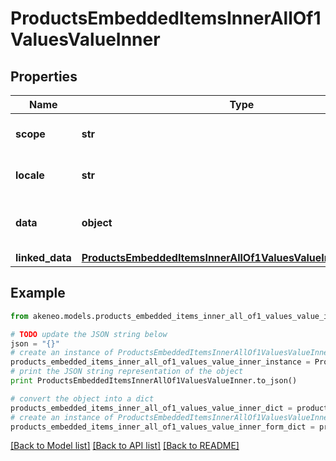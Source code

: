 # ProductsEmbeddedItemsInnerAllOf1ValuesValueInner


## Properties
Name | Type | Description | Notes
------------ | ------------- | ------------- | -------------
**scope** | **str** | &lt;a href&#x3D;&#39;api-reference.html#Channel&#39;&gt;Channel&lt;/a&gt; code of the product value | [optional] 
**locale** | **str** | &lt;a href&#x3D;&#39;api-reference.html#Locale&#39;&gt;Locale&lt;/a&gt; code of the product value | [optional] 
**data** | **object** | Product value. See &lt;a href&#x3D;&#39;/concepts/products.html#the-data-format&#39;&gt;the &#x60;data&#x60; format&lt;/a&gt; section for more details. | [optional] 
**linked_data** | [**ProductsEmbeddedItemsInnerAllOf1ValuesValueInnerLinkedData**](ProductsEmbeddedItemsInnerAllOf1ValuesValueInnerLinkedData.md) |  | [optional] 

## Example

```python
from akeneo.models.products_embedded_items_inner_all_of1_values_value_inner import ProductsEmbeddedItemsInnerAllOf1ValuesValueInner

# TODO update the JSON string below
json = "{}"
# create an instance of ProductsEmbeddedItemsInnerAllOf1ValuesValueInner from a JSON string
products_embedded_items_inner_all_of1_values_value_inner_instance = ProductsEmbeddedItemsInnerAllOf1ValuesValueInner.from_json(json)
# print the JSON string representation of the object
print ProductsEmbeddedItemsInnerAllOf1ValuesValueInner.to_json()

# convert the object into a dict
products_embedded_items_inner_all_of1_values_value_inner_dict = products_embedded_items_inner_all_of1_values_value_inner_instance.to_dict()
# create an instance of ProductsEmbeddedItemsInnerAllOf1ValuesValueInner from a dict
products_embedded_items_inner_all_of1_values_value_inner_form_dict = products_embedded_items_inner_all_of1_values_value_inner.from_dict(products_embedded_items_inner_all_of1_values_value_inner_dict)
```
[[Back to Model list]](../README.md#documentation-for-models) [[Back to API list]](../README.md#documentation-for-api-endpoints) [[Back to README]](../README.md)


